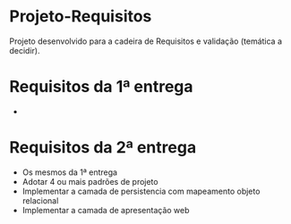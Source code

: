 # Projeto-Requisitos
Projeto desenvolvido para a cadeira de Requisitos e validação (temática a decidir).

# Requisitos da 1ª entrega
- 
# Requisitos da 2ª entrega
- Os mesmos da 1ª entrega
- Adotar 4 ou mais padrões de projeto
- Implementar a camada de persistencia com mapeamento objeto relacional
- Implementar a camada de apresentação web
